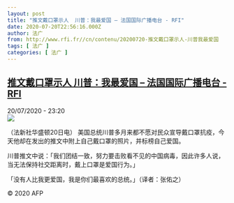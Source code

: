 ```yaml
---
layout: post
title: "推文戴口罩示人  川普：我最爱国 – 法国国际广播电台 - RFI"
date: 2020-07-20T22:56:16.000Z
author: 法广
from: http://www.rfi.fr//cn/contenu/20200720-推文戴口罩示人-川普我最爱国
tags: [ 法广 ]
categories: [ 法广 ]
---
```

<!--1595285776000-->
[推文戴口罩示人  川普：我最爱国 – 法国国际广播电台 - RFI](http://www.rfi.fr//cn/contenu/20200720-%E6%8E%A8%E6%96%87%E6%88%B4%E5%8F%A3%E7%BD%A9%E7%A4%BA%E4%BA%BA-%E5%B7%9D%E6%99%AE%E6%88%91%E6%9C%80%E7%88%B1%E5%9B%BD)
------

<div>
<div>20/07/2020 - 23:20</div><img src="https://s.rfi.fr/media/display/6e257090-cad2-11ea-9cfb-005056bf87d6/w:310/p:16x9/int0002b.200721052004.jpg"><div class="t-content__body u-clearfix"><div class="m-interstitial"></div><p>（法新社华盛顿20日电）    美国总统川普多月来都不愿对民众宣导戴口罩抗疫，今天他却在发出的推文中附上自己戴口罩的照片，并标榜自己爱国。</p><p>    川普推文中说：「我们团结一致，努力要击败看不见的中国病毒，因此许多人说，当无法保持社交距离时，戴上口罩是爱国行为。」</p><p>    「没有人比我更爱国，我是你们最喜欢的总统。」（译者：张佑之）</p><p class="t-copyright">© 2020 AFP</p>        </div>
</div>
